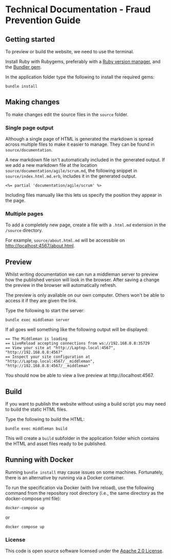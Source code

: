 # Technical Documentation - Fraud Prevention Guide

## Getting started

To preview or build the website, we need to use the terminal.

Install Ruby with Rubygems, preferably with a [Ruby version manager][rvm],
and the [Bundler gem][bundler].

In the application folder type the following to install the required gems:

```
bundle install
```

## Making changes

To make changes edit the source files in the `source` folder.

### Single page output

Although a single page of HTML is generated the markdown is spread across
multiple files to make it easier to manage. They can be found in
`source/documentation`.

A new markdown file isn't automatically included in the generated output. If we
add a new markdown file at the location `source/documentation/agile/scrum.md`,
the following snippet in `source/index.html.md.erb`, includes it in the
generated output.

```
<%= partial 'documentation/agile/scrum' %>
```

Including files manually like this lets us specify the position they appear in
the page.

### Multiple pages

To add a completely new page, create a file with a `.html.md` extension in the `/source` directory.

For example, `source/about.html.md` will be accessible on <http://localhost:4567/about.html>.

## Preview

Whilst writing documentation we can run a middleman server to preview how the
published version will look in the browser. After saving a change the preview in
the browser will automatically refresh.

The preview is only available on our own computer. Others won't be able to
access it if they are given the link.

Type the following to start the server:

```
bundle exec middleman server
```

If all goes well something like the following output will be displayed:

```
== The Middleman is loading
== LiveReload accepting connections from ws://192.168.0.8:35729
== View your site at "http://Laptop.local:4567", "http://192.168.0.8:4567"
== Inspect your site configuration at "http://Laptop.local:4567/__middleman", "http://192.168.0.8:4567/__middleman"
```

You should now be able to view a live preview at http://localhost:4567.

## Build

If you want to publish the website without using a build script you may need to
build the static HTML files.

Type the following to build the HTML:

```
bundle exec middleman build
```

This will create a `build` subfolder in the application folder which contains
the HTML and asset files ready to be published.

[rvm]: https://www.ruby-lang.org/en/documentation/installation/#managers
[bundler]: http://bundler.io/

## Running with Docker

Running `bundle install` may cause issues on some machines. Fortunately, there is an alternative by running via a Docker container.

To run the specification via Docker (with live reload), use the following command from the repository root directory (i.e., the same directory as the docker-compose.yml file):
```
docker-compose up
```

or

```
docker compose up
```

### License

This code is open source software licensed under the [Apache 2.0 License]("http://www.apache.org/licenses/LICENSE-2.0.html").
 